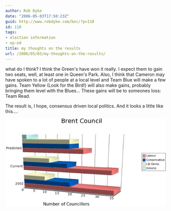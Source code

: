 ```yaml
---
author: Rob Dyke
date: "2006-05-03T17:50:23Z"
guid: http://www.robdyke.com/bec/?p=110
id: 110
tags:
- election information
- op-ed
title: my thoughts on the results
url: /2006/05/03/my-thoughts-on-the-results/
---
```

what do I think? I think the Green's have won it really. I expect them to gain two seats, well, at least one in Queen's Park. Also, I think that Cameron may have spoken to a lot of people at a local level and Team Blue will make a few gains. Team Yellow (Look for the Bird!) will also make gains, probably bringing them level with the Blues... These gains will be to someones loss: Team Read.

The result is, I hope, consensus driven local politics. And it looks a little like this....

<a title="Brent Council Members Prediction, 2006" class="imagelink" rel="attachment" id="p109" href="http://www.robdyke.com/bec/?attachment_id=109"><img alt="Brent Council Members Prediction, 2006" id="image109" src="/pubfiles/2006/05/brentcouncil.jpg" /></a>